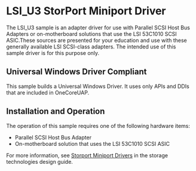 LSI\_U3 StorPort Miniport Driver
================================

The LSI\_U3 sample is an adapter driver for use with Parallel SCSI Host Bus Adapters or on-motherboard solutions that use the LSI 53C1010 SCSI ASIC.These sources are presented for your education and use with these generally available LSI SCSI-class adapters. The intended use of this sample driver is for this purpose only.

## Universal Windows Driver Compliant
This sample builds a Universal Windows Driver. It uses only APIs and DDIs that are included in OneCoreUAP.

Installation and Operation
--------------------------

The operation of this sample requires one of the following hardware items:

-   Parallel SCSI Host Bus Adapter
-   On-motherboard solution that uses the LSI 53C1010 SCSI ASIC

For more information, see [Storport Miniport Drivers](http://msdn.microsoft.com/en-us/library/windows/hardware/ff567562) in the storage technologies design guide.

